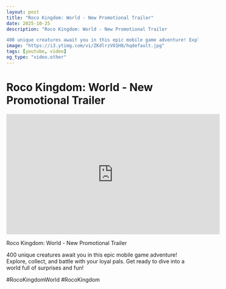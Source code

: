 ```yaml
---
layout: post
title: "Roco Kingdom: World - New Promotional Trailer"
date: 2025-10-25
description: "Roco Kingdom: World - New Promotional Trailer 

400 unique creatures await you in this epic mobile game adventure! Explore, collect, and battle with you..."
image: "https://i3.ytimg.com/vi/ZKdlrzVO1H8/hqdefault.jpg"
tags: [youtube, video]
og_type: "video.other"
---
```


<script type="application/ld+json">
{
  "@context": "http://schema.org",
  "@type": "VideoObject",
  "name": "Roco Kingdom: World - New Promotional Trailer",
  "description": "Roco Kingdom: World - New Promotional Trailer \n\n400 unique creatures await you in this epic mobile game adventure! Explore, collect, and battle with your loyal pals. Get ready to dive into a world full of surprises and fun! \n\n#RocoKingdomWorld #RocoKingdom",
  "thumbnailUrl": "https://i3.ytimg.com/vi/ZKdlrzVO1H8/hqdefault.jpg",
  "uploadDate": "2025-10-25T20:09:09",
  "embedUrl": "https://www.youtube.com/embed/ZKdlrzVO1H8",
  "publisher": {
    "@type": "Person",
    "name": "Celo Zaga"
  },
  "mainEntityOfPage": {
    "@type": "WebPage",
    "@id": "https://celozaga.github.io/2025/10/25/roco-kingdom:-world---new-promotional-trailer-ZKdlrzVO1H8.html"
  },
  "duration": "PT0M0S"
}
</script>

<script type="application/ld+json">
{
  "@context": "http://schema.org",
  "@type": "BlogPosting",
  "headline": "Roco Kingdom: World - New Promotional Trailer",
  "image": "https://i3.ytimg.com/vi/ZKdlrzVO1H8/hqdefault.jpg",
  "publisher": {
    "@type": "Person",
    "name": "Celo Zaga"
  },
  "url": "https://celozaga.github.io/2025/10/25/roco-kingdom:-world---new-promotional-trailer-ZKdlrzVO1H8.html",
  "datePublished": "2025-10-25T20:09:09",
  "dateCreated": "2025-10-25T20:09:09",
  "dateModified": "2025-10-25T20:09:09",
  "description": "Roco Kingdom: World - New Promotional Trailer \n\n400 unique creatures await you in this epic mobile game adventure! Explore, collect, and battle with you...",
  "author": {
    "@type": "Person",
    "name": "Celo Zaga"
  },
  "mainEntityOfPage": {
    "@type": "WebPage",
    "@id": "https://celozaga.github.io/2025/10/25/roco-kingdom:-world---new-promotional-trailer-ZKdlrzVO1H8.html"
  }
}
</script>

<h1 class="youtube-post-title">Roco Kingdom: World - New Promotional Trailer</h1>

<iframe width="560" height="315" src="https://www.youtube.com/embed/ZKdlrzVO1H8" class="youtube-post-embed" frameborder="0" allowfullscreen></iframe>

<p class="youtube-post-description">Roco Kingdom: World - New Promotional Trailer 

400 unique creatures await you in this epic mobile game adventure! Explore, collect, and battle with your loyal pals. Get ready to dive into a world full of surprises and fun! 

#RocoKingdomWorld #RocoKingdom</p>
